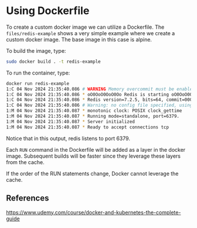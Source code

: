 # Using Dockerfile

To create a custom docker image we can utilize a Dockerfile. The `files/redis-example` shows a very simple example where we create a custom docker image. The base image in this case is alpine. 

To build the image, type:

```sh
sudo docker build . -t redis-example
```

To run the container, type:

```sh
docker run redis-example
1:C 04 Nov 2024 21:35:40.086 # WARNING Memory overcommit must be enabled! Without it, a background save or replication may fail under low memory condition. To fix this issue add 'vm.overcommit_memory = 1' to /etc/sysctl.conf and then reboot or run the command 'sysctl vm.overcommit_memory=1' for this to take effect.
1:C 04 Nov 2024 21:35:40.086 * oO0OoO0OoO0Oo Redis is starting oO0OoO0OoO0Oo
1:C 04 Nov 2024 21:35:40.086 * Redis version=7.2.5, bits=64, commit=00000000, modified=0, pid=1, just started
1:C 04 Nov 2024 21:35:40.086 # Warning: no config file specified, using the default config. In order to specify a config file use redis-server /path/to/redis.conf
1:M 04 Nov 2024 21:35:40.087 * monotonic clock: POSIX clock_gettime
1:M 04 Nov 2024 21:35:40.087 * Running mode=standalone, port=6379.
1:M 04 Nov 2024 21:35:40.087 * Server initialized
1:M 04 Nov 2024 21:35:40.087 * Ready to accept connections tcp
```

Notice that in this output, redis listens to port 6379.

Each `RUN` command in the Dockerfile will be added as a layer in the docker image. Subsequent builds will be faster since they leverage these layers from the cache.

If the order of the RUN statements change, Docker cannot leverage the cache.

## References

https://www.udemy.com/course/docker-and-kubernetes-the-complete-guide